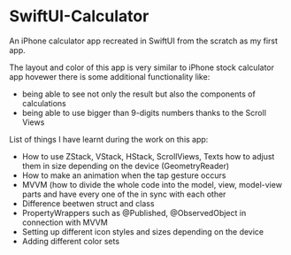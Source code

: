 # SwiftUI-Calculator
An iPhone calculator app recreated in SwiftUI from the scratch as my first app.

The layout and color of this app is very similar to iPhone stock calculator app hovewer there is some additional functionality like:
- being able to see not only the result but also the components of calculations
- being able to use bigger than 9-digits numbers thanks to the Scroll Views


List of things I have learnt during the work on this app:
- How to use ZStack, VStack, HStack, ScrollViews, Texts how to adjust them in size depending on the device (GeometryReader)
- How to make an animation when the tap gesture occurs
- MVVM (how to divide the whole code into the model, view, model-view parts and have every one of the in sync with each other
- Difference beetwen struct and class
- PropertyWrappers such as @Published, @ObservedObject in connection with MVVM
- Setting up different icon styles and sizes depending on the device
- Adding different color sets
